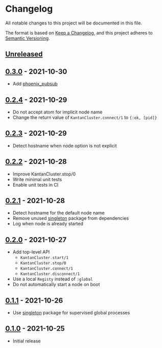 # Changelog

All notable changes to this project will be documented in this file.

The format is based on [Keep a Changelog](https://keepachangelog.com/en/1.0.0/),
and this project adheres to [Semantic Versioning](https://semver.org/spec/v2.0.0.html).

## [Unreleased]

## [0.3.0] - 2021-10-30

- Add [phoenix_pubsub](https://hexdocs.pm/phoenix_pubsub/Phoenix.PubSub.html)

## [0.2.4] - 2021-10-29

- Do not accept atom for implicit node name
- Change the return value of `KantanCluster.connect/1` to `{:ok, [pid]}`

## [0.2.3] - 2021-10-29

- Detect hostname when node option is not explicit

## [0.2.2] - 2021-10-28

- Improve KantanCluster.stop/0
- Write minimal unit tests
- Enable unit tests in CI

## [0.2.1] - 2021-10-28

- Detect hostname for the default node name
- Remove unused [singleton](https://github.com/arjan/singleton) package from dependencies
- Log when node is already started

## [0.2.0] - 2021-10-27

- Add top-level API
  - `KantanCluster.start/1`
  - `KantanCluster.stop/0`
  - `KantanCluster.connect/1`
  - `KantanCluster.disconnect/1`
- Use a local `Registy` instead of `:global`
- Do not automatically start a node on boot

## [0.1.1] - 2021-10-26

- Use [singleton](https://github.com/arjan/singleton) package for supervised global processes

## [0.1.0] - 2021-10-25
- Initial release

[Unreleased]: https://github.com/mnishiguchi/kantan_cluster/compare/v0.3.0..HEAD
[0.3.0]: https://github.com/mnishiguchi/kantan_cluster/compare/v0.2.4..v0.3.0
[0.2.4]: https://github.com/mnishiguchi/kantan_cluster/compare/v0.2.3..v0.2.4
[0.2.3]: https://github.com/mnishiguchi/kantan_cluster/compare/v0.2.2..v0.2.3
[0.2.2]: https://github.com/mnishiguchi/kantan_cluster/compare/v0.2.1..v0.2.2
[0.2.1]: https://github.com/mnishiguchi/kantan_cluster/compare/v0.2.0..v0.2.1
[0.2.0]: https://github.com/mnishiguchi/kantan_cluster/compare/v0.1.1..v0.2.0
[0.1.1]: https://github.com/mnishiguchi/kantan_cluster/compare/v0.1.0..v0.1.1
[0.1.0]: https://github.com/mnishiguchi/kantan_cluster/releases/tag/v0.1.0

